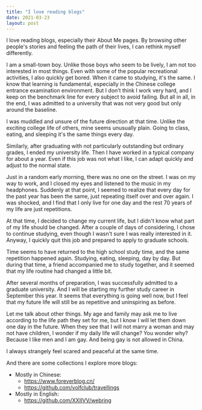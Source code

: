 ```yaml
---
title: "I love reading blogs"
date: 2021-03-23
layout: post
---
```


I love reading blogs, especially their About Me pages. By browsing other people's stories and feeling the path of their lives, I can rethink myself differently.

I am a small-town boy. Unlike those boys who seem to be lively, I am not too interested in most things. Even with some of the popular recreational activities, I also quickly get bored. When it came to studying, it's the same. I know that learning is fundamental, especially in the Chinese college entrance examination environment. But I don’t think I work very hard, and I keep on the benchmark line for every subject to avoid failing. But all in all, in the end, I was admitted to a university that was not very good but only around the baseline.

I was muddled and unsure of the future direction at that time. Unlike the exciting college life of others, mine seems unusually plain. Going to class, eating, and sleeping it's the same things every day.

Similarly, after graduating with not particularly outstanding but ordinary grades, I ended my university life. Then I have worked in a typical company for about a year. Even if this job was not what I like, I can adapt quickly and adjust to the normal state.

Just in a random early morning, there was no one on the street. I was on my way to work, and I closed my eyes and listened to the music in my headphones. Suddenly at that point, I seemed to realize that every day for the past year has been the same, just repeating itself over and over again. I was shocked, and I find that I only live for one day and the rest 70 years of my life are just repetitions.

At that time, I decided to change my current life, but I didn't know what part of my life should be changed. After a couple of days of considering, I chose to continue studying, even though I wasn't sure I was really interested in it. Anyway, I quickly quit this job and prepared to apply to graduate schools.

Time seems to have returned to the high school study time, and the same repetition happened again. Studying, eating, sleeping, day by day. But during that time, a friend accompanied me to study together, and it seemed that my life routine had changed a little bit.

After several months of preparation, I was successfully admitted to a graduate university. And I will be starting my further study career in September this year. It seems that everything is going well now, but I feel that my future life will still be as repetitive and uninspiring as before.

Let me talk about other things. My age and family may ask me to live according to the life path they set for me, but I know I will let them down one day in the future. When they see that I will not marry a woman and may not have children, I wonder if my daily life will change? You wonder why? Because I like men and I am gay. And being gay is not allowed in China.

I always strangely feel scared and peaceful at the same time.

And there are some collections I explore more blogs:

* Mostly in Chinese:
  * <https://www.foreverblog.cn/>
  * <https://github.com/volfclub/travellings>
* Mostly in English:
  * <https://github.com/XXIIVV/webring>
